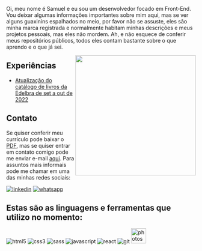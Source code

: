 
<p>Oi, meu nome é Samuel e eu sou um desenvolvedor focado em Front-End. Vou deixar algumas informações importantes sobre mim aqui, mas se ver alguns guaxinins espalhados no meio, por favor não se assuste, eles são minha marca registrada e normalmente habitam minhas descrições e meus projetos pessoais, mas eles não mordem. Ah, e não esquece de conferir meus repositórios públicos, todos eles contam bastante sobre o que aprendo e o que já sei.</p>

<img align="right" width="320" src="https://user-images.githubusercontent.com/104655361/177260769-570d1921-5a5f-4760-915e-8c7de690ff86.gif"/>
<h2>Experiências</h2>
<ul>
<li><a href="https://siteref.netlify.app/">Atualização do catálogo de livros da Edelbra de set a out de 2022</a></li>
</ul>

<h2>Contato</h2>
<div algin="left">
  <p>Se quiser conferir meu currículo pode baixar o <a href="https://github.com/Guaxininho/Guaxininho/files/9912421/Samuel.Cavalcanti.-.Curriculo.pdf" download>PDF</a>, mas se quiser entrar em contato comigo pode me enviar e-mail <a href="mailto: samuelcavalcantimg@gmail.com">aqui</a>. Para assuntos mais informais pode me chamar em uma das minhas redes sociais:</p>
  <a href="https://www.linkedin.com/in/samuel-cavalcanti-rodrigues/"><img src="https://user-images.githubusercontent.com/104655361/201483355-133319c6-10c3-469f-9086-e4d9b148935f.png" alt="linkedin"></a>
  <a href="https://api.whatsapp.com/send?phone=5532998172723"><img src="https://user-images.githubusercontent.com/104655361/201483626-2bb22055-c770-4513-ac36-4b00f67e4027.png" alt="whatsapp"></a>
</div>

<h2 align="left">Estas são as linguagens e ferramentas que utilizo no momento:</h2>
<p align="left"> 
<img src="https://user-images.githubusercontent.com/104655361/187089537-e1a1d643-02f7-4073-a45c-e38f5fc43f57.png" alt="html5"/>
<img src="https://user-images.githubusercontent.com/104655361/187089706-059f2c2c-d49d-4eea-8a0c-5043e16479b6.png" alt="css3"/>
<img src="https://user-images.githubusercontent.com/104655361/187089830-4fedce58-93a4-45b5-b34c-5b401c9a3987.png" alt="sass"/>
<img src="https://user-images.githubusercontent.com/104655361/187090368-34f8cf79-379d-4548-a999-b946b6cc97ac.png" alt="javascript"/>
<img src="https://user-images.githubusercontent.com/104655361/187090576-dff33335-1c25-4b8d-b923-64d8a5905471.png" alt="react"/>
<img src="https://user-images.githubusercontent.com/104655361/187090270-89a580a6-77a8-4eac-b86b-d426028b3a70.png" alt="git"/>
<img src="https://user-images.githubusercontent.com/104655361/187090700-2102a323-b619-4fe1-98ac-5ca4fa10e58b.png" alt="photoshop" width="40" height="40"/>
</p>


